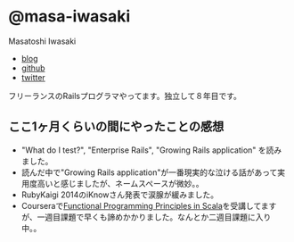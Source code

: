 # @masa-iwasaki

Masatoshi Iwasaki

- [blog](http://blog.sleeprand1year.net/)
- [github](https://github.com/masa-iwasaki)
- [twitter](https://twitter.com/masa_iwasaki)

フリーランスのRailsプログラマやってます。独立して８年目です。

## ここ1ヶ月くらいの間にやったことの感想

- "What do I test?", "Enterprise Rails", "Growing Rails application" を読みました。
- 読んだ中で"Growing Rails application"が一番現実的な泣ける話があって実用度高いと感じましたが、ネームスペースが微妙。。
- RubyKaigi 2014のiKnowさん発表で涙腺が緩みました。
- Courseraで[Functional Programming Principles in Scala](https://www.coursera.org/course/progfun)を受講してますが、一週目課題で早くも諦めかかりました。なんとか二週目課題に入り中。。

